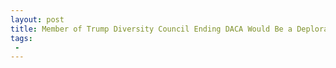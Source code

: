 ```yaml
---
layout: post
title: Member of Trump Diversity Council Ending DACA Would Be a Deplorable Action
tags:
 -
---
```


